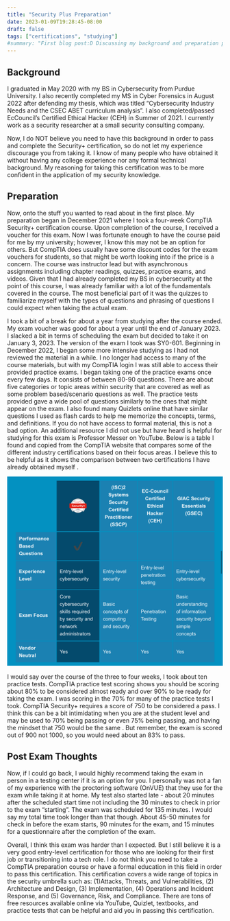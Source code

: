 ```yaml
---
title: "Security Plus Preparation"
date: 2023-01-09T19:28:45-08:00
draft: false
tags: ["certifications", "studying"]
#summary: "First blog post:D Discussing my background and preparation prior to taking the CompTIA Security+ certification."
---
```


## Background
I graduated in May 2020 with my BS in Cybersecurity from Purdue University. I also recently completed my MS in Cyber Forensics in August 2022 after defending my thesis, which was titled “Cybersecurity Industry Needs and the CSEC ABET curriculum analysis”. I also completed/passed EcCouncil’s Certified Ethical Hacker (CEH) in Summer of 2021. I currently work as a security researcher at a small security consulting company.

Now, I do NOT believe you need to have this background in order to pass and complete the Security+ certification, so do not let my experience discourage you from taking it. I know of many people who have obtained it without having any college experience nor any formal technical background. My reasoning for taking this certification was to be more confident in the application of my security knowledge.

## Preparation
Now, onto the stuff you wanted to read about in the first place. My preparation began in December 2021 where I took a four-week CompTIA  Security+ certification course. Upon completion of the course, I received a voucher for this exam. Now I was fortunate enough to have the course paid for me by my university; however, I know this may not be an option for others. But CompTIA does usually have some discount codes for the exam vouchers for students, so that might be worth looking into if the price is a concern. The course was instructor lead but with asynchronous assignments including chapter readings, quizzes, practice exams, and videos. Given that I had already completed my BS in cybersecurity at the point of this course, I was already familiar with a lot of the fundamentals covered in the course. The most beneficial part of it was the quizzes to familiarize myself with the types of questions and phrasing of questions I could expect when taking the actual exam. 

I took a bit of a break for about a year from studying after the course ended. My exam voucher was good for about a year until the end of January 2023. I slacked a bit in terms of scheduling the exam but decided to take it on January 3, 2023. The version of the exam I took was SY0-601. Beginning in December 2022, I began some more intensive studying as I had not  reviewed the material in a while. I no longer had access to many of the course materials, but with my CompTIA login I was still able to access their provided practice exams. I began taking one of the practice exams once every few days. It consists of between 80-90 questions. There are about five categories or topic areas within security that are covered as well as some problem based/scenario questions as well. The practice tests provided gave a wide pool of questions similarly to the ones that might appear on the exam. I also found many Quizlets online that have similar questions I used as flash cards to help me memorize the concepts, terms, and definitions. If you do not have access to formal material, this is not a bad option. An additional resource I did not use but have heard is helpful for studying for this exam is Professor Messer on YouTube. Below is a table I found and copied from the CompTIA website that compares some of the different industry certifications based on their focus areas. I believe this to be helpful as it shows the comparison between two certifications I have already obtained myself .

![CompTIA Security+ certification comparison to ISC2's SSCP, Ec-Council's CEH, and GIAC's GSEC](/img/secplusceh.jpeg)

I would say over the course of the three to four weeks, I took about ten practice tests. CompTIA practice test scoring shows you should be scoring about 80% to be considered almost ready and over 90% to be ready for taking the exam. I was scoring in the 70% for many of the practice tests I took. CompTIA Security+ requires a score of 750 to be considered a pass. I think this can be a bit intimidating when you are at the student level and may be used to 70% being passing or even 75% being passing, and having the mindset that 750 would be the same . But remember, the exam is scored out of 900 not 1000, so you would need about an 83% to pass.

## Post Exam Thoughts
Now, if I could go back, I would highly recommend taking the exam in person in a testing center if it is an option for you. I personally was not a fan of my experience with the proctoring software (OnVUE) that they use for the exam while taking it at home. My test also started late - about 20 minutes after the scheduled start time not including the 30 minutes to check in prior to the exam “starting”. The exam was scheduled for 135 minutes. I would say my total time took longer than that though. About 45-50  minutes for check in before the exam starts, 90 minutes for the exam, and 15 minutes for a questionnaire after the completion of the exam. 

Overall, I think this exam was harder than I expected. But I still believe it is a very good entry-level certification for those who are looking for their first job or transitioning into a tech role. I do not think you need to take a CompTIA preparation course or have a formal education in this field in order to pass this certification. This certification covers a wide range of topics in the security umbrella such as: (1)Attacks, Threats, and Vulnerabilities, (2) Architecture and Design, (3) Implementation, (4) Operations and Incident Response, and (5) Governance, Risk, and Compliance. There are tons of  free resources available online via YouTube, Quizlet, textbooks, and practice tests that can be helpful and aid you in passing this certification.
